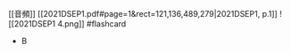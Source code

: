 [[音頻]]
[[2021DSEP1.pdf#page=1&rect=121,136,489,279|2021DSEP1, p.1]]
![[2021DSEP1 4.png]] #flashcard 
- B
<!--ID: 1730705364829-->

